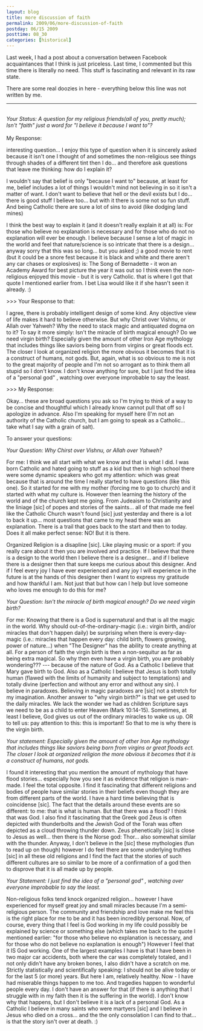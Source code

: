 ```yaml
---
layout: blog
title: more discussion of faith
permalink: 2009/06/more-discussion-of-faith
postday: 06/15 2009
posttime: 08_30
categories: [historical]
---
```


<p>Last week, I had a post about a conversation between Facebook acquaintances that I think is just priceless. Last time, I commented but this time there is literally no need. This stuff is fascinating and relevant in its raw state.</p>
<p>There are some real doozies in here - everything below this line was not written by me.</p>
<hr />
<p><i><br />
Your Status: A question for my religious friends(all of you, pretty much); Isn't "faith" just a word for "I believe it because I want to"?<br />
</i><br />
My Response: </p>
<p>interesting question... I enjoy this type of question when it is sincerely asked because it isn't one I thought of and sometimes the non-religious see things through shades of a different tint then I do... and therefore ask questions that leave me thinking: how do I explain it? </p>
<p>I wouldn't say that belief is only "because I want to" because, at least for me, belief includes a lot of things I wouldn't mind not believing in so it isn't a matter of want. I don't want to believe that hell or the devil exists but I do... there is good stuff I believe too... but with it there is some not so fun stuff. And being Catholic there are sure a lot of sins to avoid (like dodging land mines)</p>
<p>I think the best way to explain it (and it doesn't really explain it at all) is: For those who believe no explanation is necessary and for those who do not no explanation will ever be enough. I believe because I sense a lot of magic in the world and feel that nature/science is so intricate that there is a design... anyway sorry that this was so long... but you asked ;) a good movie to rent (but it could be a snore fest because it is black and white and there aren't any car chases or explosives) is: The Song of Bernadette - it won an Academy Award for best picture the year it was out so I think even the non-religious enjoyed this movie - but it is very Catholic. that is where I got that quote I mentioned earlier from. I bet Lisa would like it if she hasn't seen it already. :)</p>
<p>>>> Your Response to that:</p>
<p>I agree, there is probably intelligent design of some kind. Any objective view of life makes it hard to believe otherwise. But why Christ over Vishnu, or Allah over Yahweh? Why the need to stack magic and antiquated dogma on to it? To say it more simply: Isn't the miracle of birth magical enough? Do we need virgin birth? Especially given the amount of other Iron Age mythology that includes things like saviors being born from virgins or great floods ect. The closer I look at organized religion the more obvious it becomes that it is a construct of humans, not gods. But, again, what is so obvious to me is not to the great majority of people and I'm not so arrogant as to think them all stupid so I don't know. I don't know anything for sure, but I just find the idea of a "personal god" , watching over everyone improbable to say the least.</p>
<p>>>> My Response:</p>
<p>Okay... these are broad questions you ask so I'm trying to think of a way to be concise and thoughtful which I already know cannot pull that off so I apologize in advance. Also I'm speaking for myself here (I'm not an authority of the Catholic church, but I am going to speak as a Catholic... take what I say with a grain of salt). </p>
<p>To answer your questions:</p>
<p><i>Your Question: Why Chirst over Vishnu, or Allah over Yahweh? </i></p>
<p>For me: I think we all start with what we know and that is what I did. I was born Catholic and hated going to stuff as a kid but then in high school there were some dynamic speakers who got my attention: which was great because that is around the time I really started to have questions (like this one). So it started for me with my mother (forcing me to go to church) and it started with what my culture is. However then learning the history of the world and of the church kept me going. From Judeaism to Christianity and the liniage [sic] of popes and stories of the saints... all of that made me feel like the Catholic Church wasn't found [sic] just yesterday and there is a lot to back it up... most questions that came to my head there was an explanation. There is a trail that goes back to the start and then to today. Does it all make perfect sense: NO! But it is there.</p>
<p>Organized Religion is a disapline [sic]. Like playing music or a sport: if you really care about it then you are involved and practice. If I believe that there is a design to the world then I believe there is a designer... and if I believe there is a designer then that sure keeps me curious about this designer. And if I feel every joy I have ever experienced and any joy I will experience in the future is at the hands of this designer then I want to express my gratitude and how thankful I am. Not just that but how can I help but love someone who loves me enough to do this for me?</p>
<p><i>Your Question: Isn't the miracle of birth magical enough? Do we need virgin birth?</i></p>
<p>For me: Knowing that there is a God is supernatural and that is all the magic in the world. Why should out-of-the-ordinary-magic (i.e.: virgin birth, and/or miracles that don't happen daily) be surprising when there is every-day-magic (i.e.: miracles that happen every day: child birth, flowers growing, power of nature...) when "The Designer" has the ability to create anything at all. For a person of faith the virgin birth is then a non-sequitur as far as being extra magical. So why then even have a virgin birth, you are probably wondering??? --- because of the nature of God. As a Catholic I believe that Mary gave birth to God. Also as a Catholic I believe that Jesus is both totally human (flawed with the limits of humanity and subject to temptations) and totally divine (perfection and without any error and without any sin). I believe in paradoxes. Believing in magic paradoxes are [sic] not a stretch for my imagination. Another answer to "why virgin birth?" is that we get used to the daily miracles. We lack the wonder we had as children Scripture says we need to be as a child to enter Heaven (Mark 10:14-15). Sometimes, at least I believe, God gives us out of the ordinary miracles to wake us up. OR to tell us: pay attention to this: this is important! So that to me is why there is the virgin birth.</p>
<p><i>Your statement: Especially given the amount of other Iron Age mythology that includes things like saviors being born from virgins or great floods ect. The closer I look at organized religion the more obvious it becomes that it is a construct of humans, not gods. </i></p>
<p>I found it interesting that you mention the amount of mythology that have flood stories... especially how you see it as evidence that religion is man-made. I feel the total opposite. I find it fascinating that different religions and bodies of people have similar stories in their beliefs even though they are from different parts of the world. I have a hard time believing that is coincidense [sic]. The fact that the details around these events are so different: to me: that is what is human. But that there was a flood? I think that was God. I also find it fascinating that the Greek god Zeus is often depicted with thunderbolts and the Jewish God of the Torah was often depicted as a cloud throwing thunder down. Zeus phenetically [sic] is close to Jesus as well... then there is the Norse god: Thor... also somewhat similar with the thunder. Anyway, I don't believe in the [sic] these mythologies (fun to read up on though) however I do feel there are some underlying truthes [sic] in all these old religions and I find the fact that the stories of such different cultures are so similar to be more of a confirmation of a god then to disprove that it is all made up by people. </p>
<p><i>Your Statement: I just find the idea of a "personal god" , watching over everyone improbable to say the least. </i></p>
<p>Non-religious folks tend knock organized religion... however I have experienced for myself great joy and small miracles because I'm a semi-religious person. The community and friendship and love make me feel this is the right place for me to be and it has been incredibly personal. Now, of course, every thing that I feel is God working in my life could possibly be explained by science or something else (which takes me back to the quote I mentioned earlier: "for those who believe no explanation is necessary, and for those who do not believe no explanation is enough") However I feel that it IS God working. One of the largest examples I have is that I have been in two major car accidents, both where the car was completely totaled, and I not only didn't have any broken bones, I also didn't have a scratch on me. Strictly statistically and scientifically speaking: I should not be alive today or for the last 5 (or more) years. But here I am, relatively healthy. Now - I have had miserable things happen to me too. And tragedies happen to wonderful people every day. I don't have an answer for that (if there is anything that I struggle with in my faith then it is the suffering in the world). I don't know why that happens, but I don't believe it is a lack of a personal God. As a Catholic I believe in many saints who were martyers [sic] and I believe in Jesus who died on a cross... and the the only consolation I can find to that... is that the story isn't over at death. :)</p>
